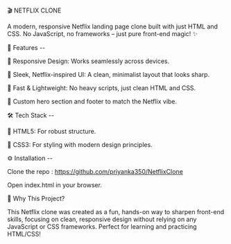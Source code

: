 🎬 NETFLIX CLONE


A modern, responsive Netflix landing page clone built with just HTML and CSS. No JavaScript, no frameworks – just pure front-end magic! ✨


🌟 Features --

📱 Responsive Design: Works seamlessly across devices.

🎨 Sleek, Netflix-inspired UI: A clean, minimalist layout that looks sharp.

🚀 Fast & Lightweight: No heavy scripts, just clean HTML and CSS.

🌈 Custom hero section and footer to match the Netflix vibe.


🛠️ Tech Stack --

🧱 HTML5: For robust structure.

🎨 CSS3: For styling with modern design principles.


⚙️ Installation --

Clone the repo :
https://github.com/priyanka350/NetflixClone

Open index.html in your browser.


🤔 Why This Project?

This Netflix clone was created as a fun, hands-on way to sharpen front-end skills, focusing on clean, responsive design without relying on any JavaScript or CSS frameworks. Perfect for learning and practicing HTML/CSS!
